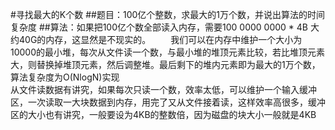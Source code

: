 #寻找最大的K个数
##题目：100亿个整数，求最大的1万个数，并说出算法的时间复杂度
##算法：如果把100亿个数全部读入内存，需要100 0000 0000 * 4B 大约40G的内存，这显然是不现实的。
　　我们可以在内存中维护一个大小为10000的最小堆，每次从文件读一个数，与最小堆的堆顶元素比较，若比堆顶元素大，则替换掉堆顶元素，然后调整堆。最后剩下的堆内元素即为最大的1万个数，算法复杂度为O(NlogN)实现  
   从文件读数据有讲究，如果每次只读一个数，效率太低，可以维护一个输入缓冲区，一次读取一大块数据到内存，用完了又从文件接着读，这样效率高很多，缓冲区的大小也有讲究，一般要设为4KB的整数倍，因为磁盘的块大小一般就是4KB
